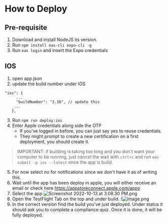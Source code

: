 # How to Deploy

## Pre-requisite
1) Download and install NodeJS its version. 
2) Run `npm install eas-cli expo-cli -g`
3) Run `eas login` and insert the Expo credentials

## IOS
1) open app.json
2) update the build number under IOS
 ``` 
 "ios": {
      ...
      "buildNumber": "2.16", // update this
     ...
    },
```
3) Run `npm run deploy:ios`
4) Enter Apple credentials along side the OTP
   - If you've logged in before, you can just say yes to reuse credentials. 
   - They might prompt to create a new certification on a first deployment, you should create it.

> IMPORTANT: if building is taking too long and you don't want your computer to be running, just cancel the wait with `ctrl+c` and run `eas submit -p ios --latest` once the app is build.


5) For now select no for notifications since we don't have it as of writing this.
6) Wait until the app has been deploy in apple, you will either receive an email or check here https://appstoreconnect.apple.com/apps
7) Select the app ![Screenshot 2022-10-13 at 3.08.30 PM.png](/.attachments/Screenshot%202022-10-13%20at%203.08.30%20PM-b8b16870-a51b-44bd-905e-2221082dd34a.png)
8) Open the TestFlight Tab on the top and under build. !![image.png](/.attachments/image-d48ed32a-c323-482a-aa54-e8e5acc4b2ff.png)
9) In the correct version find the build you've just deployed. Under status it should ask you to complete a compliance quiz. Once it is done, it will be fully deployed.